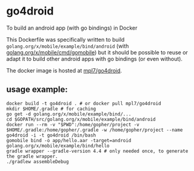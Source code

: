 # go4droid
To build an android app (with go bindings) in Docker

This Dockerfile was specifically written to build `golang.org/x/mobile/example/bind/android` (with [golang.org/x/mobile/cmd/gomobile](https://godoc.org/golang.org/x/mobile/cmd/gomobile)) but it should be possible to reuse or adapt it to build other android apps with go bindings (or even without).

The docker image is hosted at [mpl7/go4droid](https://hub.docker.com/r/mpl7/go4droid/).

## usage example:

	docker build -t go4droid . # or docker pull mpl7/go4droid
	mkdir $HOME/.gradle # for caching
	go get -d golang.org/x/mobile/example/bind/...
	cd $GOPATH/src/golang.org/x/mobile/example/bind/android
	docker run --rm -v "$PWD":/home/gopher/project -v $HOME/.gradle:/home/gopher/.gradle -w /home/gopher/project --name go4droid -i -t go4droid /bin/bash
	gomobile bind -o app/hello.aar -target=android golang.org/x/mobile/example/bind/hello
	gradle wrapper --gradle-version 4.4 # only needed once, to generate the gradle wrapper.
	./gradlew assembleDebug

